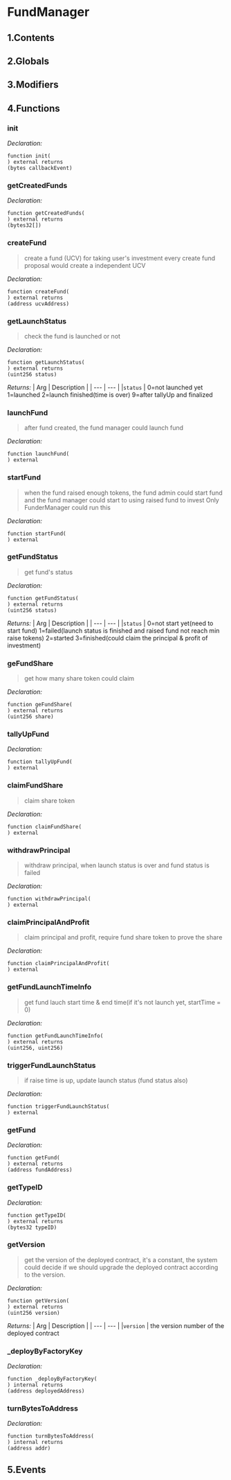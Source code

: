 # FundManager





## 1.Contents
<!-- START doctoc -->
<!-- END doctoc -->

## 2.Globals

## 3.Modifiers

## 4.Functions

### init



*Declaration:*
```solidity
function init(
) external returns
(bytes callbackEvent)
```




### getCreatedFunds



*Declaration:*
```solidity
function getCreatedFunds(
) external returns
(bytes32[])
```




### createFund

> create a fund (UCV) for taking user's investment 
        every create fund proposal would create a independent UCV

*Declaration:*
```solidity
function createFund(
) external returns
(address ucvAddress)
```




### getLaunchStatus

> check the fund is launched or not


*Declaration:*
```solidity
function getLaunchStatus(
) external returns
(uint256 status)
```


*Returns:*
| Arg | Description |
| --- | --- |
|`status` | 0=not launched yet 1=launched 2=launch finished(time is over) 9=after tallyUp and finalized

### launchFund

> after fund created, the fund manager could launch fund

*Declaration:*
```solidity
function launchFund(
) external
```




### startFund

> when the fund raised enough tokens, the fund admin could start fund and the fund manager
could start to using raised fund to invest
Only FunderManager could run this

*Declaration:*
```solidity
function startFund(
) external
```




### getFundStatus

> get fund's status


*Declaration:*
```solidity
function getFundStatus(
) external returns
(uint256 status)
```


*Returns:*
| Arg | Description |
| --- | --- |
|`status` | 0=not start yet(need to start fund) 1=failed(launch status is finished and raised fund not reach min raise tokens) 2=started 3=finished(could claim the principal & profit of investment)

### geFundShare

> get how many share token could claim

*Declaration:*
```solidity
function geFundShare(
) external returns
(uint256 share)
```




### tallyUpFund



*Declaration:*
```solidity
function tallyUpFund(
) external
```




### claimFundShare

> claim share token

*Declaration:*
```solidity
function claimFundShare(
) external
```




### withdrawPrincipal

> withdraw principal, when launch status is over and fund status is failed

*Declaration:*
```solidity
function withdrawPrincipal(
) external
```




### claimPrincipalAndProfit

> claim principal and profit, require fund share token to prove the share

*Declaration:*
```solidity
function claimPrincipalAndProfit(
) external
```




### getFundLaunchTimeInfo

> get fund lauch start time & end time(if it's not launch yet, startTime = 0)

*Declaration:*
```solidity
function getFundLaunchTimeInfo(
) external returns
(uint256, uint256)
```




### triggerFundLaunchStatus

> if raise time is up, update launch status (fund status also)

*Declaration:*
```solidity
function triggerFundLaunchStatus(
) external
```




### getFund



*Declaration:*
```solidity
function getFund(
) external returns
(address fundAddress)
```




### getTypeID



*Declaration:*
```solidity
function getTypeID(
) external returns
(bytes32 typeID)
```




### getVersion

> get the version of the deployed contract, it's a constant, the system could
decide if we should upgrade the deployed contract according to the version.


*Declaration:*
```solidity
function getVersion(
) external returns
(uint256 version)
```


*Returns:*
| Arg | Description |
| --- | --- |
|`version` | the version number of the deployed contract

### _deployByFactoryKey



*Declaration:*
```solidity
function _deployByFactoryKey(
) internal returns
(address deployedAddress)
```




### turnBytesToAddress



*Declaration:*
```solidity
function turnBytesToAddress(
) internal returns
(address addr)
```




## 5.Events
